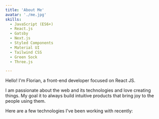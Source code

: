 ```yaml
---
title: 'About Me'
avatar: './me.jpg'
skills:
  - JavaScript (ES6+)
  - React.js
  - Gatsby
  - Next.js
  - Styled Components
  - Material UI
  - Tailwind CSS
  - Green Sock
  - Three.js

---
```


Hello! I'm Florian, a front-end developer focused on React JS. 

I am passionate about the web and its technologies and love creating things. My goal it to always build intuitive products that bring joy to the people using them.

Here are a few technologies I've been working with recently:
